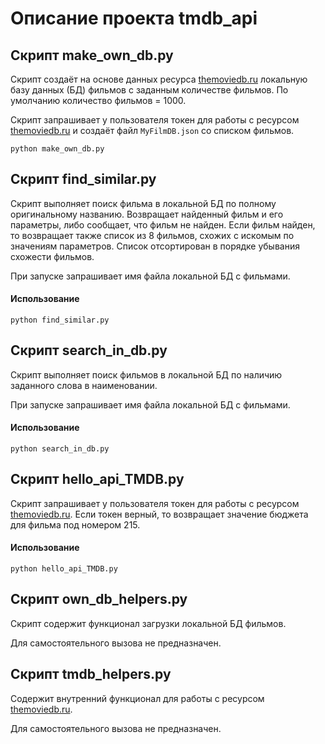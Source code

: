 # Описание проекта tmdb_api
## Скрипт make_own_db.py
Скрипт создаёт на основе данных ресурса
[themoviedb.ru](https://api.themoviedb.org/)
локальную базу данных (БД) фильмов с заданным количестве фильмов.
По умолчанию количество фильмов = 1000. 

Скрипт запрашивает у пользователя токен для работы с ресурсом
[themoviedb.ru](https://api.themoviedb.org/)
и создаёт файл `MyFilmDB.json` со списком фильмов.
```
python make_own_db.py  
```
## Скрипт find_similar.py
Скрипт выполняет поиск фильма в локальной БД по полному оригинальному названию.
Возвращает найденный фильм и его параметры, либо сообщает, что фильм не найден.
Если фильм найден, то возвращает также список из 8 фильмов, схожих с искомым 
по значениям параметров. Список отсортирован в порядке убывания схожести фильмов.  

При запуске запрашивает имя файла локальной БД с фильмами.
#### Использование
```
python find_similar.py  
```
## Скрипт search_in_db.py
Скрипт выполняет поиск фильмов в локальной БД по наличию заданного слова в 
наименовании. 

При запуске запрашивает имя файла локальной БД с фильмами.
#### Использование
```
python search_in_db.py  
```
## Скрипт hello_api_TMDB.py
Скрипт запрашивает у пользователя токен для работы с ресурсом 
[themoviedb.ru](https://api.themoviedb.org/).
Если токен верный, то возвращает значение бюджета для фильма под номером 215.
#### Использование
```
python hello_api_TMDB.py  
```
## Скрипт own_db_helpers.py
Скрипт содержит функционал загрузки локальной БД фильмов.

Для самостоятельного вызова не предназначен.
## Скрипт tmdb_helpers.py
Содержит внутренний функционал для работы с ресурсом 
[themoviedb.ru](https://api.themoviedb.org/).

Для самостоятельного вызова не предназначен.
